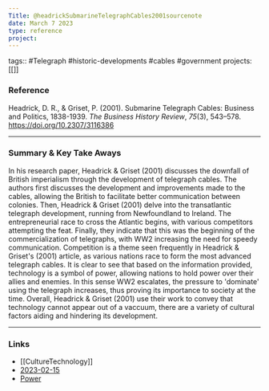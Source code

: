 ```yaml
---
Title: @headrickSubmarineTelegraphCables2001sourcenote
date: March 7 2023
type: reference
project:
---
```


tags:: #Telegraph #historic-developments #cables #government 
projects:[[]]

### Reference 

Headrick, D. R., & Griset, P. (2001). Submarine Telegraph Cables: Business and Politics, 1838-1939. _The Business History Review_, _75_(3), 543–578. https://doi.org/10.2307/3116386


---

### Summary & Key Take Aways

In his research paper, Headrick & Griset (2001) discusses the downfall of British imperialism through the development of telegraph cables. The authors first discusses the development and improvements made to the cables, allowing the British to facilitate better communication between colonies. Then, Headrick & Griset (2001) delve into the transatlantic telegraph development, running from Newfoundland to Ireland. The entrepreneurial race to cross the Atlantic begins, with various competitors attempting the feat. Finally, they indicate that this was the beginning of the commercialization of telegraphs, with WW2 increasing the need for speedy communication.
Competition is a theme seen frequently in Headrick & Griset's (2001) article, as various nations race to form the most advanced telegraph cables. It is clear to see that based on the information provided, technology is a symbol of power, allowing nations to hold power over their allies and enemies. In this sense WW2 escalates, the pressure to 'dominate' using the telegraph increases, thus proving its importance to society at the time. Overall, Headrick & Griset (2001) use their work to convey that technology cannot appear out of a vaccuum, there are a variety of cultural factors aiding and hindering its development.

--- 

### Links

- [[CultureTechnology]]
- [2023-02-15](2023-02-15.md)
- [Power](Power.md)




